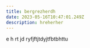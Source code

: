 ```yaml
---
title: bergrezherdh
date: 2023-05-16T10:47:01.249Z
description: hreherher
---
```

e﻿ h rt jd ryfjftjtdyjtfbtbhttu